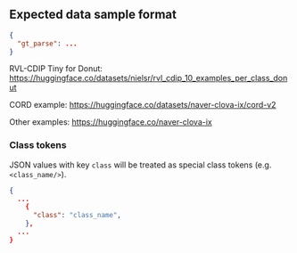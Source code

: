 ## Expected data sample format

```json
{
  "gt_parse": ...
}
```

RVL-CDIP Tiny for Donut:
https://huggingface.co/datasets/nielsr/rvl_cdip_10_examples_per_class_donut

CORD example:
https://huggingface.co/datasets/naver-clova-ix/cord-v2

Other examples:
https://huggingface.co/naver-clova-ix

### Class tokens

JSON values with key `class` will be treated as special class tokens (e.g. `<class_name/>`).

```json
{
  ...
    {
      "class": "class_name",
    },
  ...
}
```
